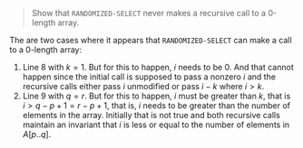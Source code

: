 > Show that `RANDOMIZED-SELECT` never makes a recursive call to a 0-length
> array.

The are two cases where it appears that `RANDOMIZED-SELECT` can make a call to
a 0-length array:

1. Line 8 with $k = 1$. But for this to happen, $i$ needs to be 0. And that
   cannot happen since the initial call is supposed to pass a nonzero $i$ and
   the recursive calls either pass $i$ unmodified or pass $i - k$ where $i >
   k$.
2. Line 9 with $q = r$. But for this to happen, $i$ must be greater than $k$,
   that is $i > q - p + 1 = r - p + 1$, that is, $i$ needs to be greater than
   the number of elements in the array. Initially that is not true and both
   recursive calls maintain an invariant that $i$ is less or equal to the
   number of elements in $A[p..q]$.
